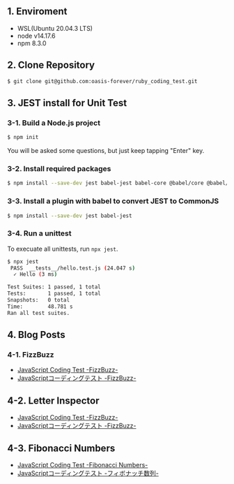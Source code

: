 ## 1. Enviroment

* WSL(Ubuntu 20.04.3 LTS)
* node v14.17.6
* npm 8.3.0

## 2. Clone Repository

```bash
$ git clone git@github.com:oasis-forever/ruby_coding_test.git
```

## 3. JEST install for Unit Test

### 3-1. Build a Node.js project

```bash
$ npm init
```

You will be asked some questions, but just keep tapping "Enter" key.

### 3-2. Install required packages

```bash
$ npm install --save-dev jest babel-jest babel-core @babel/core @babel/preset-env
```

### 3-3. Install a plugin with babel to convert JEST to CommonJS

```bash
$ npm install --save-dev jest babel-jest
```

### 3-4. Run a unittest

To execuate all unittests, run `npx jest`.

```bash
$ npx jest
 PASS  __tests__/hello.test.js (24.047 s)
  ✓ Hello (3 ms)

Test Suites: 1 passed, 1 total
Tests:       1 passed, 1 total
Snapshots:   0 total
Time:        48.781 s
Ran all test suites.
```

## 4. Blog Posts

### 4-1. FizzBuzz

* [JavaScript Coding Test -FizzBuzz-](https://oasist-tech-notes.hatenablog.com/entry/en/javascript-coding-test/fizzbuzz)
* [JavaScriptコーディングテスト -FizzBuzz-](https://oasist-tech-notes.hatenablog.com/entry/ja/javascript-coding-test/fizzbuzz)

## 4-2. Letter Inspector

* [JavaScript Coding Test -FizzBuzz-](https://oasist-tech-notes.hatenablog.com/entry/en/javascript-coding-test/letter-inspection)
* [JavaScriptコーディングテスト -FizzBuzz-](https://oasist-tech-notes.hatenablog.com/entry/ja/javascript-coding-test/letter-inspection)

## 4-3. Fibonacci Numbers

* [JavaScript Coding Test -Fibonacci Numbers-](https://oasist-tech-notes.hatenablog.com/entry/en/javascript-coding-test/fibonacci-numbers)
* [JavaScriptコーディングテスト -フィボナッチ数列-](https://oasist-tech-notes.hatenablog.com/entry/ja/javascript-coding-test/fibonacci-numbers)
